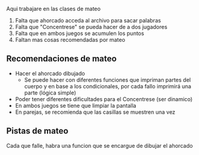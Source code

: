 Aqui trabajare en las clases de mateo


1. Falta que ahorcado acceda al archivo para sacar palabras
2. Falta que "Concentrese" se pueda hacer de a dos jugadores
3. Falta que en ambos juegos se acumulen los puntos
4. Faltan mas cosas recomendadas por mateo

## Recomendaciones de mateo
- Hacer el ahorcado dibujado 
    - Se puede hacer con diferentes     funciones que impriman partes del cuerpo y en base a los condicionales, por cada fallo imprimirá una parte (lógica simple)
- Poder tener diferentes dificultades para el Concentrese (ser dinamico)
- En ambos juegos se tiene que limpiar la pantalla
- En parejas, se recomienda que las casillas se muestren una vez


## Pistas de mateo
Cada que falle, habra una funcion que se encargue de dibujar el ahorcado
